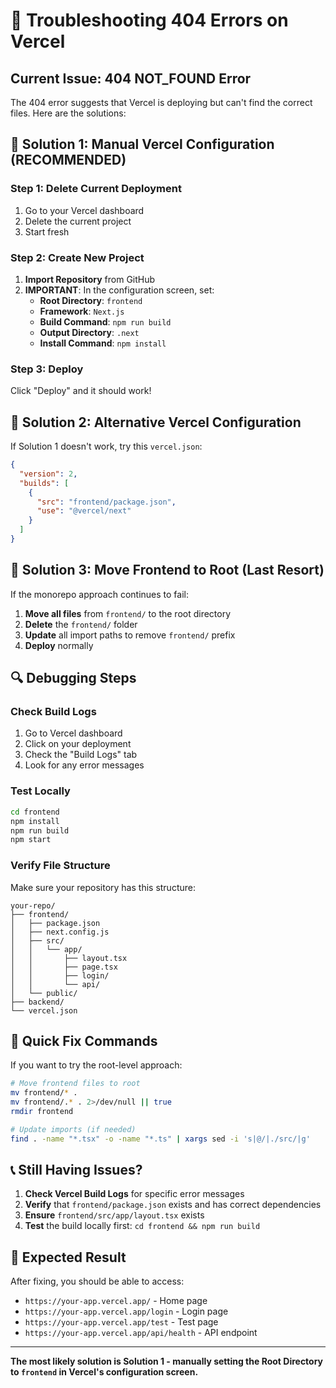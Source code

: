 # 🔧 Troubleshooting 404 Errors on Vercel

## Current Issue: 404 NOT_FOUND Error

The 404 error suggests that Vercel is deploying but can't find the correct files. Here are the solutions:

## 🚀 Solution 1: Manual Vercel Configuration (RECOMMENDED)

### Step 1: Delete Current Deployment
1. Go to your Vercel dashboard
2. Delete the current project
3. Start fresh

### Step 2: Create New Project
1. **Import Repository** from GitHub
2. **IMPORTANT**: In the configuration screen, set:
   - **Root Directory**: `frontend`
   - **Framework**: `Next.js`
   - **Build Command**: `npm run build`
   - **Output Directory**: `.next`
   - **Install Command**: `npm install`

### Step 3: Deploy
Click "Deploy" and it should work!

## 🚀 Solution 2: Alternative Vercel Configuration

If Solution 1 doesn't work, try this `vercel.json`:

```json
{
  "version": 2,
  "builds": [
    {
      "src": "frontend/package.json",
      "use": "@vercel/next"
    }
  ]
}
```

## 🚀 Solution 3: Move Frontend to Root (Last Resort)

If the monorepo approach continues to fail:

1. **Move all files** from `frontend/` to the root directory
2. **Delete** the `frontend/` folder
3. **Update** all import paths to remove `frontend/` prefix
4. **Deploy** normally

## 🔍 Debugging Steps

### Check Build Logs
1. Go to Vercel dashboard
2. Click on your deployment
3. Check the "Build Logs" tab
4. Look for any error messages

### Test Locally
```bash
cd frontend
npm install
npm run build
npm start
```

### Verify File Structure
Make sure your repository has this structure:
```
your-repo/
├── frontend/
│   ├── package.json
│   ├── next.config.js
│   ├── src/
│   │   └── app/
│   │       ├── layout.tsx
│   │       ├── page.tsx
│   │       ├── login/
│   │       └── api/
│   └── public/
├── backend/
└── vercel.json
```

## 🎯 Quick Fix Commands

If you want to try the root-level approach:

```bash
# Move frontend files to root
mv frontend/* .
mv frontend/.* . 2>/dev/null || true
rmdir frontend

# Update imports (if needed)
find . -name "*.tsx" -o -name "*.ts" | xargs sed -i 's|@/|./src/|g'
```

## 📞 Still Having Issues?

1. **Check Vercel Build Logs** for specific error messages
2. **Verify** that `frontend/package.json` exists and has correct dependencies
3. **Ensure** `frontend/src/app/layout.tsx` exists
4. **Test** the build locally first: `cd frontend && npm run build`

## 🎉 Expected Result

After fixing, you should be able to access:
- `https://your-app.vercel.app/` - Home page
- `https://your-app.vercel.app/login` - Login page
- `https://your-app.vercel.app/test` - Test page
- `https://your-app.vercel.app/api/health` - API endpoint

---

**The most likely solution is Solution 1 - manually setting the Root Directory to `frontend` in Vercel's configuration screen.**
